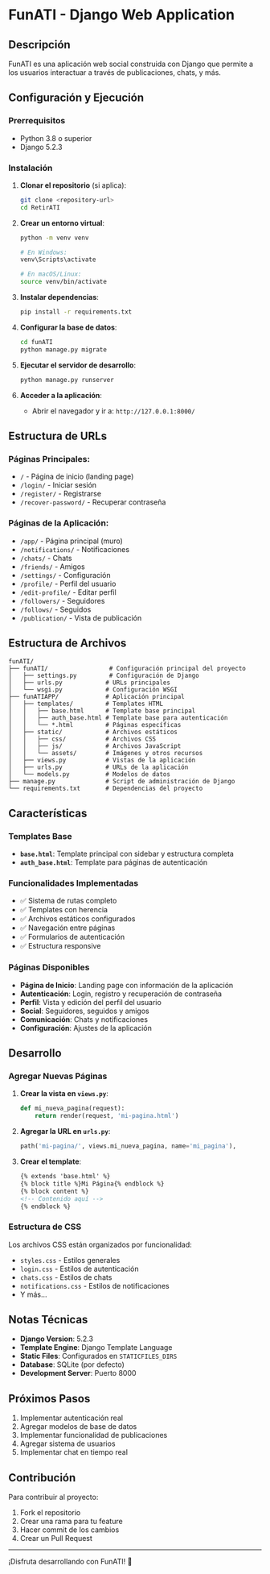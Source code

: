 # FunATI - Django Web Application

## Descripción
FunATI es una aplicación web social construida con Django que permite a los usuarios interactuar a través de publicaciones, chats, y más.

## Configuración y Ejecución

### Prerrequisitos
- Python 3.8 o superior
- Django 5.2.3

### Instalación

1. **Clonar el repositorio** (si aplica):
   ```bash
   git clone <repository-url>
   cd RetirATI
   ```

2. **Crear un entorno virtual**:
   ```bash
   python -m venv venv
   
   # En Windows:
   venv\Scripts\activate
   
   # En macOS/Linux:
   source venv/bin/activate
   ```

3. **Instalar dependencias**:
   ```bash
   pip install -r requirements.txt
   ```

4. **Configurar la base de datos**:
   ```bash
   cd funATI
   python manage.py migrate
   ```

5. **Ejecutar el servidor de desarrollo**:
   ```bash
   python manage.py runserver
   ```

6. **Acceder a la aplicación**:
   - Abrir el navegador y ir a: `http://127.0.0.1:8000/`

## Estructura de URLs

### Páginas Principales:
- `/` - Página de inicio (landing page)
- `/login/` - Iniciar sesión
- `/register/` - Registrarse
- `/recover-password/` - Recuperar contraseña

### Páginas de la Aplicación:
- `/app/` - Página principal (muro)
- `/notifications/` - Notificaciones
- `/chats/` - Chats
- `/friends/` - Amigos
- `/settings/` - Configuración
- `/profile/` - Perfil del usuario
- `/edit-profile/` - Editar perfil
- `/followers/` - Seguidores
- `/follows/` - Seguidos
- `/publication/` - Vista de publicación

## Estructura de Archivos

```
funATI/
├── funATI/                 # Configuración principal del proyecto
│   ├── settings.py         # Configuración de Django
│   ├── urls.py            # URLs principales
│   └── wsgi.py            # Configuración WSGI
├── funATIAPP/             # Aplicación principal
│   ├── templates/         # Templates HTML
│   │   ├── base.html      # Template base principal
│   │   ├── auth_base.html # Template base para autenticación
│   │   └── *.html         # Páginas específicas
│   ├── static/            # Archivos estáticos
│   │   ├── css/           # Archivos CSS
│   │   ├── js/            # Archivos JavaScript
│   │   └── assets/        # Imágenes y otros recursos
│   ├── views.py           # Vistas de la aplicación
│   ├── urls.py            # URLs de la aplicación
│   └── models.py          # Modelos de datos
├── manage.py              # Script de administración de Django
└── requirements.txt       # Dependencias del proyecto
```

## Características

### Templates Base
- **`base.html`**: Template principal con sidebar y estructura completa
- **`auth_base.html`**: Template para páginas de autenticación

### Funcionalidades Implementadas
- ✅ Sistema de rutas completo
- ✅ Templates con herencia
- ✅ Archivos estáticos configurados
- ✅ Navegación entre páginas
- ✅ Formularios de autenticación
- ✅ Estructura responsive

### Páginas Disponibles
- **Página de Inicio**: Landing page con información de la aplicación
- **Autenticación**: Login, registro y recuperación de contraseña
- **Perfil**: Vista y edición del perfil del usuario
- **Social**: Seguidores, seguidos y amigos
- **Comunicación**: Chats y notificaciones
- **Configuración**: Ajustes de la aplicación

## Desarrollo

### Agregar Nuevas Páginas

1. **Crear la vista en `views.py`**:
   ```python
   def mi_nueva_pagina(request):
       return render(request, 'mi-pagina.html')
   ```

2. **Agregar la URL en `urls.py`**:
   ```python
   path('mi-pagina/', views.mi_nueva_pagina, name='mi_pagina'),
   ```

3. **Crear el template**:
   ```html
   {% extends 'base.html' %}
   {% block title %}Mi Página{% endblock %}
   {% block content %}
   <!-- Contenido aquí -->
   {% endblock %}
   ```

### Estructura de CSS
Los archivos CSS están organizados por funcionalidad:
- `styles.css` - Estilos generales
- `login.css` - Estilos de autenticación
- `chats.css` - Estilos de chats
- `notifications.css` - Estilos de notificaciones
- Y más...

## Notas Técnicas

- **Django Version**: 5.2.3
- **Template Engine**: Django Template Language
- **Static Files**: Configurados en `STATICFILES_DIRS`
- **Database**: SQLite (por defecto)
- **Development Server**: Puerto 8000

## Próximos Pasos

1. Implementar autenticación real
2. Agregar modelos de base de datos
3. Implementar funcionalidad de publicaciones
4. Agregar sistema de usuarios
5. Implementar chat en tiempo real

## Contribución

Para contribuir al proyecto:
1. Fork el repositorio
2. Crear una rama para tu feature
3. Hacer commit de los cambios
4. Crear un Pull Request

---

¡Disfruta desarrollando con FunATI! 🚀 